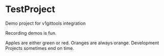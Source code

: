 # TestProject

Demo project for v1gittools integration

Recording demos is fun.

Apples are either green or red.
Oranges are always orange.
Development Projects sometimes end on time.
